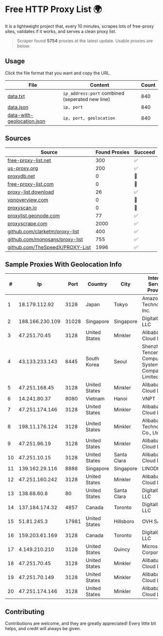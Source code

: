 
# Free HTTP Proxy List 🌍

It is a lightweight project that, every 10 minutes, scrapes lots of free-proxy sites, validates if it works, and serves a clean proxy list.


> Scraper found **5754** proxies at the latest update. Usable proxies are below.

## Usage

Click the file format that you want and copy the URL.


|File|Content|Count|
|----|-------|-----|
|[data.txt](https://raw.githubusercontent.com/themiralay/Proxy-List-World/master/data.txt)|`ip_address:port` combined (seperated new line)|840|
|[data.json](https://raw.githubusercontent.com/themiralay/Proxy-List-World/master/data.json)|`ip, port`|840|
|[data-with-geolocation.json](https://raw.githubusercontent.com/themiralay/Proxy-List-World/master/data-with-geolocation.json)|`ip, port, geolocation`|840|

## Sources

|Source|Found Proxies|Succeed|
|------|-------------|-------|
|[free-proxy-list.net](https://free-proxy-list.net)|300|✅|
|[us-proxy.org](https://www.us-proxy.org)|200|✅|
|[proxydb.net](http://proxydb.net)|0|🚫|
|[free-proxy-list.com](https://free-proxy-list.com/?page=&port=&type%5B%5D=http&type%5B%5D=https&up_time=0&search=Search)|0|🚫|
|[proxy-list.download](https://www.proxy-list.download/HTTP)|26|✅|
|[vpnoverview.com](https://vpnoverview.com/privacy/anonymous-browsing/free-proxy-servers)|0|🚫|
|[proxyscan.io](https://www.proxyscan.io)|0|🚫|
|[proxylist.geonode.com](https://proxylist.geonode.com/api/proxy-list?limit=300&page=1&sort_by=lastChecked&sort_type=desc&protocols=http,https)|77|✅|
|[proxyscrape.com](https://api.proxyscrape.com/v2/?request=displayproxies&protocol=http&timeout=10000&country=all&ssl=all&anonymity=all)|2000|✅|
|[github.com/clarketm/proxy-list](https://raw.githubusercontent.com/clarketm/proxy-list/master/proxy-list-raw.txt)|400|✅|
|[github.com/monosans/proxy-list](https://raw.githubusercontent.com/monosans/proxy-list/main/proxies/http.txt)|755|✅|
|[github.com/TheSpeedX/PROXY-List](https://raw.githubusercontent.com/TheSpeedX/PROXY-List/master/http.txt)|1996|✅|


## Sample Proxies With Geolocation Info

|#|Ip|Port|Country|City|Internet Service Provider|
|-|--|----|-------|----|-------------------------|
|1|18.179.112.92|3128|Japan|Tokyo|Amazon Technologies Inc.|
|2|188.166.230.109|31028|Singapore|Singapore|DigitalOcean, LLC|
|3|47.251.70.45|3128|United States|Minkler|Alibaba Cloud LLC|
|4|43.133.233.143|8445|South Korea|Seoul|Shenzhen Tencent Computer Systems Company Limited|
|5|47.251.168.45|3128|United States|Minkler|Alibaba Cloud LLC|
|6|14.241.80.37|8080|Vietnam|Hanoi|VNPT|
|7|47.251.174.146|3128|United States|Minkler|Alibaba Cloud LLC|
|8|198.11.176.124|3128|United States|Minkler|Alibaba (US) Technology Co., Ltd.|
|9|47.251.96.19|3128|United States|Minkler|Alibaba Cloud LLC|
|10|47.251.10.15|3128|United States|Santa Clara|Alibaba Cloud LLC|
|11|139.162.29.116|8888|Singapore|Singapore|LINODE|
|12|47.251.160.242|3128|United States|Minkler|Alibaba Cloud LLC|
|13|138.68.60.8|80|United States|Santa Clara|DigitalOcean, LLC|
|14|137.184.174.32|4857|Canada|Toronto|DigitalOcean, LLC|
|15|51.81.245.3|17981|United States|Hillsboro|OVH SAS|
|16|159.203.61.169|3128|Canada|Toronto|DigitalOcean, LLC|
|17|4.149.210.210|3128|United States|Quincy|Microsoft Corporation|
|18|47.251.70.45|3128|United States|Minkler|Alibaba Cloud LLC|
|19|47.251.70.149|3128|United States|Minkler|Alibaba Cloud LLC|
|20|47.251.174.146|3128|United States|Minkler|Alibaba Cloud LLC|



## Contributing

Contributions are welcome, and they are greatly appreciated! Every
little bit helps, and credit will always be given.

